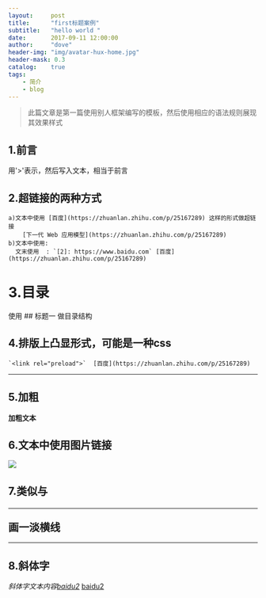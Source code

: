 ```yaml
---
layout:     post
title:      "first标题案例"	
subtitle:   "hello world "			
date:       2017-09-11 12:00:00
author:     "dove"
header-img: "img/avatar-hux-home.jpg"  
header-mask: 0.3
catalog:    true
tags:
    - 简介
    - blog
---
```


> 此篇文章是第一篇使用别人框架编写的模板，然后使用相应的语法规则展现其效果样式

## 1.前言
用'>'表示，然后写入文本，相当于前言
	
## 2.超链接的两种方式
	a)文本中使用 [百度](https://zhuanlan.zhihu.com/p/25167289) 这样的形式做超链接
		[下一代 Web 应用模型](https://zhuanlan.zhihu.com/p/25167289)
	b)文本中使用: 
	  文末使用  : `[2]: https://www.baidu.com` [百度](https://zhuanlan.zhihu.com/p/25167289) 

	  
# 3.目录
使用 ## 标题一   做目录结构
	  
## 4.排版上凸显形式，可能是一种css
	`<link rel="preload">`  [百度](https://zhuanlan.zhihu.com/p/25167289) 

---	

## 5.加粗
**加粗文本**

## 6.文本中使用图片链接
![](/img/post-bg-nextgen-web-pwa.jpg)
	
## 7.类似与<hr> 画一淡横线

---

## 8.斜体字
*斜体字文本内容[baidu2][1]*
[baidu2][1]


[1]: https://www.baidu.com


